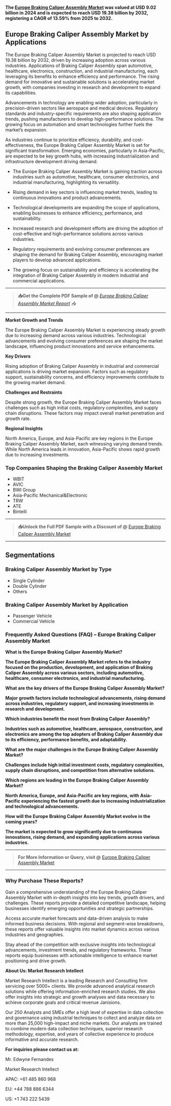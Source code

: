 <p><strong>The <a href="https://www.marketresearchintellect.com/download-sample/?rid=911318&amp;utm_source=Pulse-April-Europe&amp;utm_medium=852">Europe Braking Caliper Assembly Market</a> was valued at USD 9.02 billion in 2024 and is expected to reach USD 19.38 billion by 2032, registering a CAGR of 13.59% from 2025 to 2032.</strong></p><h2>Europe Braking Caliper Assembly Market by Applications&nbsp;</h2><p><p>The Europe Braking Caliper Assembly Market is projected to reach USD 19.38 billion by 2032, driven by increasing adoption across various industries. Applications of Braking Caliper Assembly span automotive, healthcare, electronics, construction, and industrial manufacturing, each leveraging its benefits to enhance efficiency and performance. The rising demand for innovative and sustainable solutions is accelerating market growth, with companies investing in research and development to expand its capabilities.</p><p>Advancements in technology are enabling wider adoption, particularly in precision-driven sectors like aerospace and medical devices. Regulatory standards and industry-specific requirements are also shaping application trends, pushing manufacturers to develop high-performance solutions. The growing focus on automation and smart technologies further fuels the market&rsquo;s expansion.</p><p>As industries continue to prioritize efficiency, durability, and cost-effectiveness, the Europe Braking Caliper Assembly Market is set for significant transformation. Emerging economies, particularly in Asia-Pacific, are expected to be key growth hubs, with increasing industrialization and infrastructure development driving demand.</p></p><ul><li><p>The Europe Braking Caliper Assembly Market is gaining traction across industries such as automotive, healthcare, consumer electronics, and industrial manufacturing, highlighting its versatility.</p></li><li><p>Rising demand in key sectors is influencing market trends, leading to continuous innovations and product advancements.</p></li><li><p>Technological developments are expanding the scope of applications, enabling businesses to enhance efficiency, performance, and sustainability.</p></li><li><p>Increased research and development efforts are driving the adoption of cost-effective and high-performance solutions across various industries.</p></li><li><p>Regulatory requirements and evolving consumer preferences are shaping the demand for Braking Caliper Assembly, encouraging market players to develop advanced applications.</p></li><li><p>The growing focus on sustainability and efficiency is accelerating the integration of Braking Caliper Assembly in modern industrial and commercial applications.</p></li></ul><hr /><blockquote><p><strong><span class="font-[700]">📥Get the Complete PDF Sample of @ </span></strong><em><span class="font-[700]"><a href="https://www.marketresearchintellect.com/download-sample/?rid=911318&amp;utm_source=Pulse-April-Europe&amp;utm_medium=852" target="_blank" data-tracking-control-name="article-ssr-frontend-pulse_little-text-block" data-tracking-will-navigate="" data-test-link="">Europe Braking Caliper Assembly Market Report</a>&nbsp;📥</span></em></p></blockquote><hr /><p class="" data-start="77" data-end="360"><strong data-start="77" data-end="105">Market Growth and Trends</strong></p><p class="" data-start="77" data-end="360">The Europe Braking Caliper Assembly Market is experiencing steady growth due to increasing demand across various industries. Technological advancements and evolving consumer preferences are shaping the market landscape, influencing product innovations and service enhancements.</p><p class="" data-start="362" data-end="606"><strong data-start="362" data-end="377">Key Drivers</strong></p><p class="" data-start="362" data-end="606">Rising adoption of Braking Caliper Assembly in industrial and commercial applications is driving market expansion. Factors such as regulatory support, sustainability concerns, and efficiency improvements contribute to the growing market demand.</p><p class="" data-start="608" data-end="849"><strong data-start="608" data-end="637">Challenges and Restraints</strong></p><p class="" data-start="608" data-end="849">Despite strong growth, the Europe Braking Caliper Assembly Market faces challenges such as high initial costs, regulatory complexities, and supply chain disruptions. These factors may impact overall market penetration and growth rate.</p><p class="" data-start="851" data-end="1095"><strong data-start="851" data-end="872">Regional Insights</strong></p><p class="" data-start="851" data-end="1095">North America, Europe, and Asia-Pacific are key regions in the Europe Braking Caliper Assembly Market, each witnessing varying demand trends. While North America leads in innovation, Asia-Pacific shows rapid growth due to increasing investments.</p><p><h3>Top Companies Shaping the Braking Caliper Assembly Market </h3><ul><li>WBIT</li><li>AVIC</li><li>BWI Group</li><li>Asia-Pacific Mechanical&Electronic</li><li>TRW</li><li>ATE</li><li>Bintelli</li></ul></p><hr /><blockquote><p><strong>📥Unlock the Full PDF Sample with a Discount of @</strong> <a href="https://www.marketresearchintellect.com/ask-for-discount/?rid=911318&amp;utm_source=Pulse-April-Europe&amp;utm_medium=852">Europe Braking Caliper Assembly Market</a></p></blockquote><hr /><p><h2>Segmentations</h2><h3>Braking Caliper Assembly Market by Type</h3><ul><li>Single Cylinder</li><li>Double Cylinder</li><li>Others</li></ul><h3>Braking Caliper Assembly Market by Application</h3><ul><li>Passenger Vehicle</li><li>Commercial Vehicle</li></ul></p><h3><strong>Frequently Asked Questions (FAQ) &ndash; Europe Braking Caliper Assembly Market</strong></h3><p><strong>What is the Europe Braking Caliper Assembly Market?</strong></p><p><strong>The Europe Braking Caliper Assembly Market refers to the industry focused on the production, development, and application of Braking Caliper Assembly across various sectors, including automotive, healthcare, consumer electronics, and industrial manufacturing.</strong></p><p><strong>What are the key drivers of the Europe Braking Caliper Assembly Market?</strong></p><p><strong>Major growth factors include technological advancements, rising demand across industries, regulatory support, and increasing investments in research and development.</strong></p><p><strong>Which industries benefit the most from Braking Caliper Assembly?</strong></p><p><strong>Industries such as automotive, healthcare, aerospace, construction, and electronics are among the top adopters of Braking Caliper Assembly due to its efficiency, performance benefits, and adaptability.</strong></p><p><strong>What are the major challenges in the Europe Braking Caliper Assembly Market?</strong></p><p><strong>Challenges include high initial investment costs, regulatory complexities, supply chain disruptions, and competition from alternative solutions.</strong></p><p><strong>Which regions are leading in the Europe Braking Caliper Assembly Market?</strong></p><p><strong>North America, Europe, and Asia-Pacific are key regions, with Asia-Pacific experiencing the fastest growth due to increasing industrialization and technological advancements.</strong></p><p><strong>How will the Europe Braking Caliper Assembly Market evolve in the coming years?</strong></p><p><strong>The market is expected to grow significantly due to continuous innovations, rising demand, and expanding applications across various industries.</strong></p><hr /><blockquote><p><span class="font-[700]"><strong>For More Information or Query, visit&nbsp;@</strong>&nbsp;</span><span class="font-[700]"><a href="https://www.marketresearchintellect.com/product/global-braking-caliper-assembly-market/?utm_source=Linkedin&utm_medium=852" target="_blank" data-tracking-control-name="article-ssr-frontend-pulse_little-text-block" data-tracking-will-navigate="" data-test-link="">Europe Braking Caliper Assembly Market</a></span></p></blockquote><hr /><h3><strong data-start="0" data-end="31">Why Purchase These Reports?</strong></h3><p class="" data-start="35" data-end="297">Gain a comprehensive understanding of the Europe Braking Caliper Assembly Market with in-depth insights into key trends, growth drivers, and challenges. These reports provide a detailed competitive landscape, helping businesses identify emerging opportunities and strategic partnerships.</p><p class="" data-start="299" data-end="540">Access accurate market forecasts and data-driven analysis to make informed business decisions. With regional and segment-wise breakdowns, these reports offer valuable insights into market dynamics across various industries and geographies.</p><p class="" data-start="542" data-end="784">Stay ahead of the competition with exclusive insights into technological advancements, investment trends, and regulatory frameworks. These reports equip businesses with actionable intelligence to enhance market positioning and drive growth.</p><p><strong><span class="font-[700]">About Us: Market Research Intellect</span></strong></p><p><span class="">Market Research Intellect is a leading Research and Consulting firm servicing over 5000+ clients. We provide advanced analytical research solutions while offering information-enriched research studies.&nbsp;</span>We also offer insights into strategic and growth analyses and data necessary to achieve corporate goals and critical revenue Janisions.</p><p><span class="">Our 250 Analysts and SMEs offer a high level of expertise in data collection and governance using industrial techniques to collect and analyze data on more than 25,000 high-impact and niche markets. Our analysts are trained to combine modern data collection techniques, superior research methodology, expertise, and years of collective experience to produce informative and accurate research.</span></p><p><strong>For inquiries please contact us at:</strong></p><p>Mr. Edwyne Fernandes</p><p>Market Research Intellect</p><p>APAC: +61 485 860 968</p><p>EU: +44 788 886 6344</p><p>US: +1 743 222 5439</p>